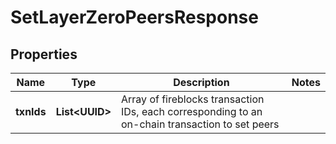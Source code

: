 

# SetLayerZeroPeersResponse


## Properties

| Name | Type | Description | Notes |
|------------ | ------------- | ------------- | -------------|
|**txnIds** | **List&lt;UUID&gt;** | Array of fireblocks transaction IDs, each corresponding to an on-chain transaction to set peers |  |



